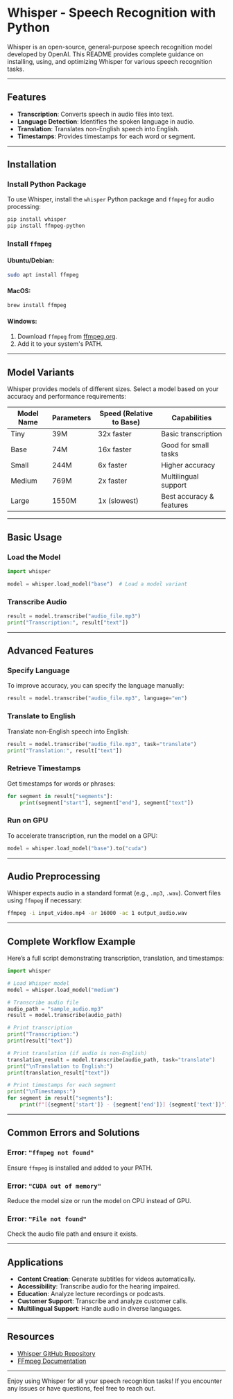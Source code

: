 # Whisper - Speech Recognition with Python

Whisper is an open-source, general-purpose speech recognition model developed by OpenAI. This README provides complete guidance on installing, using, and optimizing Whisper for various speech recognition tasks.

---

## Features
- **Transcription**: Converts speech in audio files into text.
- **Language Detection**: Identifies the spoken language in audio.
- **Translation**: Translates non-English speech into English.
- **Timestamps**: Provides timestamps for each word or segment.

---

## Installation

### Install Python Package
To use Whisper, install the `whisper` Python package and `ffmpeg` for audio processing:

```bash
pip install whisper
pip install ffmpeg-python
```

### Install `ffmpeg`

#### Ubuntu/Debian:
```bash
sudo apt install ffmpeg
```

#### MacOS:
```bash
brew install ffmpeg
```

#### Windows:
1. Download `ffmpeg` from [ffmpeg.org](https://ffmpeg.org/download.html).
2. Add it to your system's PATH.

---

## Model Variants

Whisper provides models of different sizes. Select a model based on your accuracy and performance requirements:

| Model Name | Parameters | Speed (Relative to Base) | Capabilities            |
|------------|------------|--------------------------|-------------------------|
| Tiny       | 39M        | 32x faster              | Basic transcription     |
| Base       | 74M        | 16x faster              | Good for small tasks    |
| Small      | 244M       | 6x faster               | Higher accuracy         |
| Medium     | 769M       | 2x faster               | Multilingual support    |
| Large      | 1550M      | 1x (slowest)            | Best accuracy & features|

---

## Basic Usage

### Load the Model
```python
import whisper

model = whisper.load_model("base")  # Load a model variant
```

### Transcribe Audio
```python
result = model.transcribe("audio_file.mp3")
print("Transcription:", result["text"])
```

---

## Advanced Features

### Specify Language
To improve accuracy, you can specify the language manually:
```python
result = model.transcribe("audio_file.mp3", language="en")
```

### Translate to English
Translate non-English speech into English:
```python
result = model.transcribe("audio_file.mp3", task="translate")
print("Translation:", result["text"])
```

### Retrieve Timestamps
Get timestamps for words or phrases:
```python
for segment in result["segments"]:
    print(segment["start"], segment["end"], segment["text"])
```

### Run on GPU
To accelerate transcription, run the model on a GPU:
```python
model = whisper.load_model("base").to("cuda")
```

---

## Audio Preprocessing
Whisper expects audio in a standard format (e.g., `.mp3`, `.wav`). Convert files using `ffmpeg` if necessary:
```bash
ffmpeg -i input_video.mp4 -ar 16000 -ac 1 output_audio.wav
```

---

## Complete Workflow Example

Here’s a full script demonstrating transcription, translation, and timestamps:

```python
import whisper

# Load Whisper model
model = whisper.load_model("medium")

# Transcribe audio file
audio_path = "sample_audio.mp3"
result = model.transcribe(audio_path)

# Print transcription
print("Transcription:")
print(result["text"])

# Print translation (if audio is non-English)
translation_result = model.transcribe(audio_path, task="translate")
print("\nTranslation to English:")
print(translation_result["text"])

# Print timestamps for each segment
print("\nTimestamps:")
for segment in result["segments"]:
    print(f"[{segment['start']} - {segment['end']}] {segment['text']}")
```

---

## Common Errors and Solutions

### Error: `"ffmpeg not found"`
Ensure `ffmpeg` is installed and added to your PATH.

### Error: `"CUDA out of memory"`
Reduce the model size or run the model on CPU instead of GPU.

### Error: `"File not found"`
Check the audio file path and ensure it exists.

---

## Applications
- **Content Creation**: Generate subtitles for videos automatically.
- **Accessibility**: Transcribe audio for the hearing impaired.
- **Education**: Analyze lecture recordings or podcasts.
- **Customer Support**: Transcribe and analyze customer calls.
- **Multilingual Support**: Handle audio in diverse languages.

---

## Resources
- [Whisper GitHub Repository](https://github.com/openai/whisper)
- [FFmpeg Documentation](https://ffmpeg.org/documentation.html)

---

Enjoy using Whisper for all your speech recognition tasks! If you encounter any issues or have questions, feel free to reach out.
